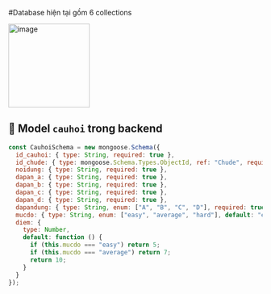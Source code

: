 #Database hiện tại gồm 6 collections 

<img width="161" height="166" alt="image" src="https://github.com/user-attachments/assets/cd7c1d7f-c240-4031-9543-1b5fe835e7fe" />

## 🧠 Model `cauhoi` trong backend

```js
const CauhoiSchema = new mongoose.Schema({
  id_cauhoi: { type: String, required: true },
  id_chude: { type: mongoose.Schema.Types.ObjectId, ref: "Chude", required: true },
  noidung: { type: String, required: true },
  dapan_a: { type: String, required: true },
  dapan_b: { type: String, required: true },
  dapan_c: { type: String, required: true },
  dapan_d: { type: String, required: true },
  dapandung: { type: String, enum: ["A", "B", "C", "D"], required: true },
  mucdo: { type: String, enum: ["easy", "average", "hard"], default: "easy" },
  diem: {
    type: Number,
    default: function () {
      if (this.mucdo === "easy") return 5;
      if (this.mucdo === "average") return 7;
      return 10;
    }
  }
});
